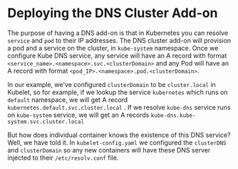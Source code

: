 # Deploying the DNS Cluster Add-on

The purpose of having a DNS add-on is that in Kubernetes you can resolve `service` and `pod` to their IP addresses. The DNS cluster add-on will provision a pod and a service on the cluster, in `kube-system` namespace. Once we configure Kube DNS service, any service will have an A record with format `<service_name>.<namespace>.svc.<clusterDomain>` and any Pod will have an A record with format `<pod_IP>.<namespace>.pod.<clusterDomain>`. 

In our example, we've configured `clusterDomain` to be `cluster.local` in Kubelet, so for example, if we lookup the service `kubernetes` which runs on `default` namespace, we will get A record `kubernetes.default.svc.cluster.local` . If we resolve `kube-dns` service runs on `kube-system` service, we will get an A records `kube-dns.kube-system.svc.cluster.local`

But how does individual container knows the existence of this DNS service? Well, we have told it. In `kubelet-config.yaml` we configured the `clusterDNS` and `clusterDomain` so any new containers will have these DNS server injected to their `/etc/resolv.conf` file.
